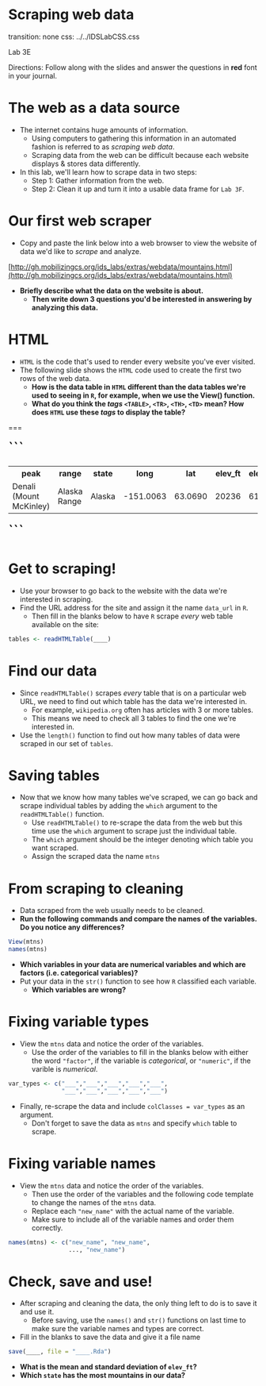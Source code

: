 Scraping web data
===
transition: none
css: ../../IDSLabCSS.css

Lab 3E

Directions: Follow along with the slides and answer the questions in **red** font in your journal.




The web as a data source
===

- The internet contains huge amounts of information.
  - Using computers to gathering this information in an automated fashion is referred to as _scraping web data_.
  - Scraping data from the web can be difficult because each website displays & stores data differently.
- In this lab, we'll learn how to scrape data in two steps:
  - Step 1: Gather information from the web.
  - Step 2: Clean it up and turn it into a usable data frame for `Lab 3F`.
  

Our first web scraper
===

- Copy and paste the link below into a web browser to view the website of data we'd like to _scrape_ and analyze.

[http://gh.mobilizingcs.org/ids_labs/extras/webdata/mountains.html](http://gh.mobilizingcs.org/ids_labs/extras/webdata/mountains.html)

- **Briefly describe what the data on the website is about.**
    - **Then write down 3 questions you'd be interested in answering by analyzing this data.**


HTML
===

- `HTML` is the code that's used to render every website you've ever visited.
- The following slide shows the `HTML` code used to create the first two rows of the web data.
    - **How is the data table in `HTML` different than the data tables we're used to seeing in `R`, for example, when we use the View() function.**
    - **What do you think the _tags_ `<TABLE>`, `<TR>`, `<TH>`, `<TD>` mean? How does `HTML` use these _tags_ to display the table?**
    

===

<font size = "6">
```
<TABLE>
  <TR>
    <TH>peak</TH>
    <TH>range</TH>
    <TH>state</TH>
    <TH>long</TH>
    <TH>lat</TH>
    <TH>elev_ft</TH>
    <TH>elev_m</TH>
    <TH>prominence_ft</TH>
    <TH>prominence_m</TH>
    <TH>rank</TH>
  </TR>
  <TR>
    <TD>Denali (Mount McKinley)</TD>
    <TD>Alaska Range</TD>
    <TD>Alaska</TD>
    <TD>-151.0063</TD>
    <TD>63.0690</TD>
    <TD>20236</TD>
    <TD>6168</TD>
    <TD>20174</TD>
    <TD>6149</TD>
    <TD>1</TD>
  </TR>
</TABLE>
```
</font>


Get to scraping!
===

- Use your browser to go back to the website with the data we're interested in scraping.
- Find the URL address for the site and assign it the name `data_url` in `R`.
    - Then fill in the blanks below to have `R` scrape _every_ web table available on the site:


```r
tables <- readHTMLTable(____)
```



Find our data
===

- Since `readHTMLTable()` scrapes _every_ table that is on a particular web URL, we need to find out which table has the data we're interested in.
    - For example, `wikipedia.org` often has articles with 3 or more tables.
    - This means we need to check all 3 tables to find the one we're interested in.
- Use the `length()` function to find out how many tables of data were scraped in our set of `tables`.


Saving tables
===

- Now that we know how many tables we've scraped, we can go back and scrape individual tables by adding the `which` argument to the `readHTMLTable()` function.
    - Use `readHTMLTable()` to re-scrape the data from the web but this time use the `which` argument to scrape just the individual table.
    - The `which` argument should be the integer denoting which table you want scraped.
    - Assign the scraped data the name `mtns`


From scraping to cleaning
===

- Data scraped from the web usually needs to be cleaned.
- **Run the following commands and compare the names of the variables. Do you notice any differences?**

```r
View(mtns)
names(mtns)
```
- **Which variables in your data are numerical variables and which are factors (i.e. categorical variables)?**
- Put your data in the `str()` function to see how `R` classified each variable.
    - **Which variables are wrong?**  

Fixing variable types
===

- View the `mtns` data and notice the order of the variables. 
    - Use the order of the variables to fill in the blanks below with either the word `"factor"`, if the variable is _categorical_, or `"numeric"`, if the varible is _numerical_.

```r
var_types <- c("___","___","___","___","___",
               "___","___","___","___","___")
```

- Finally, re-scrape the data and include `colClasses = var_types` as an argument.
    - Don't forget to save the data as `mtns` and specify `which` table to scrape.


Fixing variable names
===

- View the `mtns` data and notice the order of the variables.
    - Then use the order of the variables and the following code template to change the names of the `mtns` data.
    - Replace each `"new_name"` with the actual name of the variable. 
    - Make sure to include all of the variable names and order them correctly.

```r
names(mtns) <- c("new_name", "new_name",
                 ..., "new_name")
```



Check, save and use!
===

- After scraping and cleaning the data, the only thing left to do is to save it and use it.
    - Before saving, use the `names()` and `str()` functions on last time to make sure the variable names and types are correct.
- Fill in the blanks to save the data and give it a file name

```r
save(____, file = "____.Rda")
```

- **What is the mean and standard deviation of `elev_ft`?**
- **Which `state` has the most mountains in our data?**
